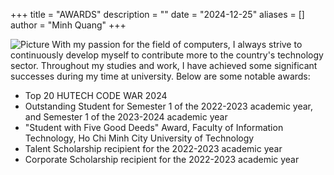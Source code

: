 +++
title = "AWARDS"
description = ""
date = "2024-12-25"
aliases = []
author = "Minh Quang"
+++

<!-- Hugo Award - from Wikipedia: [Hugo Award](https://en.wikipedia.org/wiki/Hugo_Award) -->

![Picture](https://media2.giphy.com/media/v1.Y2lkPTc5MGI3NjExNWJoNnprNmdxaG9pc2R3ZXQ5OXRjYTF3YTMzYmtldjlndTZ2NjA5OCZlcD12MV9pbnRlcm5hbF9naWZfYnlfaWQmY3Q9Zw/RzNBbh3vF7Q41oLIE9/giphy.webp)
With my passion for the field of computers, I always strive to continuously develop myself to contribute more to the country's technology sector. Throughout my studies and work, I have achieved some significant successes during my time at university. Below are some notable awards:

- Top 20 HUTECH CODE WAR 2024
- Outstanding Student for Semester 1 of the 2022-2023 academic year, and Semester 1 of the 2023-2024 academic year
- "Student with Five Good Deeds" Award, Faculty of Information Technology, Ho Chi Minh City University of Technology
- Talent Scholarship recipient for the 2022-2023 academic year
- Corporate Scholarship recipient for the 2022-2023 academic year